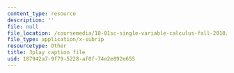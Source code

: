 ```yaml
---
content_type: resource
description: ''
file: null
file_location: /coursemedia/18-01sc-single-variable-calculus-fall-2010/187942a79f795228af0f74e2e892e655_PNTnmH6jsRI.vtt
file_type: application/x-subrip
resourcetype: Other
title: 3play caption file
uid: 187942a7-9f79-5228-af0f-74e2e892e655
---
```

